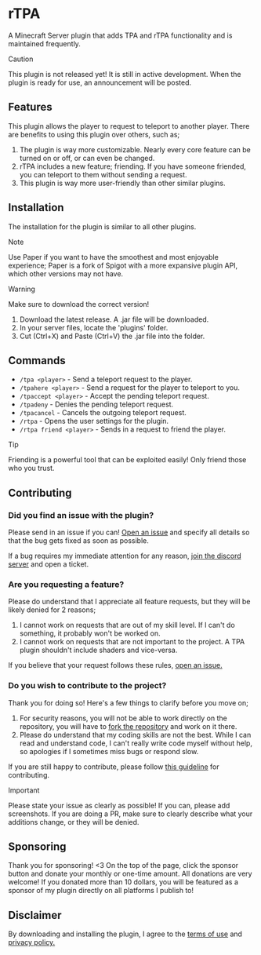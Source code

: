 # rTPA
A Minecraft Server plugin that adds TPA and rTPA functionality and is maintained frequently.
> [!CAUTION]
> This plugin is not released yet! It is still in active development. When the plugin is ready for use, an announcement will be posted.

## Features

This plugin allows the player to request to teleport to another player. There are benefits to using this plugin over others, such as;
1. The plugin is way more customizable. Nearly every core feature can be turned on or off, or can even be changed.
2. rTPA includes a new feature; friending. If you have someone friended, you can teleport to them without sending a request.
3. This plugin is way more user-friendly than other similar plugins.

## Installation

The installation for the plugin is similar to all other plugins.

> [!NOTE]
> Use Paper if you want to have the smoothest and most enjoyable experience; Paper is a fork of Spigot with a more expansive plugin API, which other versions may not have.

> [!WARNING]
> Make sure to download the correct version!

1. Download the latest release. A .jar file will be downloaded.
2. In your server files, locate the 'plugins' folder.
3. Cut (Ctrl+X) and Paste (Ctrl+V) the .jar file into the folder.



## Commands

- `/tpa <player>` - Send a teleport request to the player.
- `/tpahere <player>` - Send a request for the player to teleport to you.
- `/tpaccept <player>` - Accept the pending teleport request.
- `/tpadeny` - Denies the pending teleport request.
- `/tpacancel` - Cancels the outgoing teleport request.
- `/rtpa` - Opens the user settings for the plugin.
- `/rtpa friend <player>` - Sends in a request to friend the player.

> [!TIP]
> Friending is a powerful tool that can be exploited easily! Only friend those who you trust.

## Contributing

### Did you find an issue with the plugin?
Please send in an issue if you can! [Open an issue](https://github.com/slapplgod/rTPA/issues) and specify all details so that the bug gets fixed as soon as possible.

If a bug requires my immediate attention for any reason, [join the discord server](https://discord.gg/PryepsUf6Y) and open a ticket.

### Are you requesting a feature?
Please do understand that I appreciate all feature requests, but they will be likely denied for 2 reasons;
1. I cannot work on requests that are out of my skill level. If I can't do something, it probably won't be worked on.
2. I cannot work on requests that are not important to the project. A TPA plugin shouldn't include shaders and vice-versa.

If you believe that your request follows these rules, [open an issue.](https://github.com/slapplgod/rTPA/issues)

### Do you wish to contribute to the project?
Thank you for doing so! Here's a few things to clarify before you move on;
1. For security reasons, you will not be able to work directly on the repository, you will have to [fork the repository](https://github.com/slapplgod/rTPA/fork) and work on it there.
2. Please do understand that my coding skills are not the best. While I can read and understand code, I can't really write code myself without help, so apologies if I sometimes miss bugs or respond slow.

If you are still happy to contribute, please follow [this guideline]() for contributing.

> [!IMPORTANT]
> Please state your issue as clearly as possible! If you can, please add screenshots. If you are doing a PR, make sure to clearly describe what your additions change, or they will be denied.

## Sponsoring

Thank you for sponsoring! <3
On the top of the page, click the sponsor button and donate your monthly or one-time amount. All donations are very welcome!
If you donated more than 10 dollars, you will be featured as a sponsor of my plugin directly on all platforms I publish to!

## Disclaimer

By downloading and installing the plugin, I agree to the [terms of use](TERMS.md) and [privacy policy.](PRIVACY.md)
